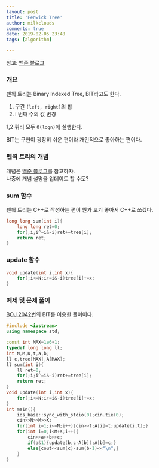 ```yaml
---
layout: post
title: 'Fenwick Tree'
author: milkclouds
comments: true
date: 2019-02-05 23:48
tags: [algorithm]

---
```


참고: [백준 블로그](https://www.acmicpc.net/blog/view/21)


### 개요

펜윅 트리는 Binary Indexed Tree, BIT라고도 한다.

1. 구간 `[left, right]`의 합
2. i 번째 수의 값 변경

1,2 쿼리 모두 `O(logn)`에 실행한다.

BIT는 구현이 굉장히 쉬운 편이라 개인적으로 좋아하는 편이다.


### 펜윅 트리의 개념

개념은 [백준 블로그](https://www.acmicpc.net/blog/view/21)를 참고하자.  
나중에 개념 설명을 업데이트 할 수도?

### sum 함수

펜윅 트리는 C++로 작성하는 편이 뭔가 보기 좋아서 C++로 쓰겠다.

```c++
long long sum(int i){
	long long ret=0;
	for(;i;i^=i&-i)ret+=tree[i];
	return ret;
}
```

### update 함수

```c++
void update(int i,int x){
	for(;i<=N;i+=i&-i)tree[i]+=x;
}
```


### 예제 및 문제 풀이

[BOJ 2042번](https://www.acmicpc.net/problem/2042)의 BIT를 이용한 풀이이다.
```c++
#include <iostream>
using namespace std;

const int MAX=1e6+1;
typedef long long ll;
int N,M,K,t,a,b;
ll c,tree[MAX],A[MAX];
ll sum(int i){
	ll ret=0;
	for(;i;i^=i&-i)ret+=tree[i];
	return ret;
}
void update(int i,int x){
	for(;i<=N;i+=i&-i)tree[i]+=x;
}
int main(){
	ios_base::sync_with_stdio(0);cin.tie(0);
	cin>>N>>M>>K;
	for(int i=1;i<=N;i++){cin>>t;A[i]=t;update(i,t);}
	for(int i=0;i<M+K;i++){
		cin>>a>>b>>c;
		if(a&1){update(b,c-A[b]);A[b]=c;}
		else{cout<<sum(c)-sum(b-1)<<"\n";}
	}
}
```
